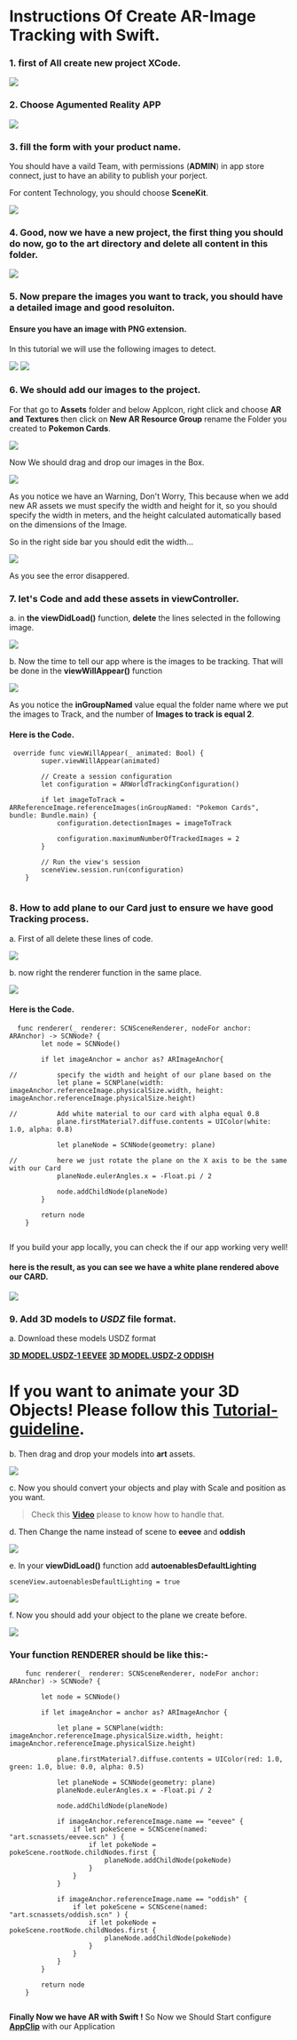 # Instructions Of Create AR-Image Tracking with Swift.

### 1. first of All create new project XCode.

![](./sreenshots/1.png)

### 2. Choose Agumented Reality APP

![](./sreenshots/2.png)

### 3. fill the form with your product name.
You should have a vaild Team, with permissions (**ADMIN**) in app store connect, just to have an ability to publish your porject.

For content Technology, you should choose **SceneKit**.

![](./sreenshots/3.png)

### 4. Good, now we have a new project, the first thing you should do now, go to the **art** directory and delete all content in this folder.

![](./sreenshots/4.png)

### 5. Now prepare the images you want to track, you should have a detailed image and good resoluiton.
#### Ensure you have an image with **PNG** extension.
In this tutorial we will use the following images to detect.

![](./sreenshots/5.jpeg)
![](./sreenshots/6.jpeg)

### 6. We should add our images to the project. 
For that go to **Assets** folder and below AppIcon, right click and choose **AR and Textures** then click on **New AR Resource Group** rename the Folder you created to **Pokemon Cards**.

![](./sreenshots/7.png)

Now We should drag and drop our images in the Box. 

![](./sreenshots/8.png)

As you notice we have an Warning, Don't Worry, This because when we add new AR assets we must specify the width and height for it, so you should specify the width in meters, and the height calculated automatically based on the dimensions of the Image.

So in the right side bar you should edit the width... 

![](./sreenshots/9.png)

As you see the error disappered.

### 7. let's Code and add these assets in viewController.
a. in **the viewDidLoad()** function, **delete** the lines selected in the following image.

![](./sreenshots/10.png)

b. Now the time to tell our app where is the images to be tracking. That will be done in the **viewWillAppear()** function

![](./sreenshots/11.png)

As you notice the **inGroupNamed** value equal the folder name where we put the images to Track, and the number of **Images to track is equal 2**.


#### Here is the Code.
```
 override func viewWillAppear(_ animated: Bool) {
        super.viewWillAppear(animated)
        
        // Create a session configuration
        let configuration = ARWorldTrackingConfiguration()
        
        if let imageToTrack = ARReferenceImage.referenceImages(inGroupNamed: "Pokemon Cards", bundle: Bundle.main) {
            configuration.detectionImages = imageToTrack
            
            configuration.maximumNumberOfTrackedImages = 2
        }

        // Run the view's session
        sceneView.session.run(configuration)
    }
    
```

### 8. How to add plane to our Card just to ensure we have good Tracking process.
a. First of all delete these lines of code. 

![](./sreenshots/12.png)

b. now right the renderer function in the same place.

![](./sreenshots/13.png)

#### Here is the Code. 
```
  func renderer(_ renderer: SCNSceneRenderer, nodeFor anchor: ARAnchor) -> SCNNode? {
        let node = SCNNode()
        
        if let imageAnchor = anchor as? ARImageAnchor{
            
//          specify the width and height of our plane based on the
            let plane = SCNPlane(width: imageAnchor.referenceImage.physicalSize.width, height: imageAnchor.referenceImage.physicalSize.height)
            
//          Add white material to our card with alpha equal 0.8
            plane.firstMaterial?.diffuse.contents = UIColor(white: 1.0, alpha: 0.8)
            
            let planeNode = SCNNode(geometry: plane)
            
//          here we just rotate the plane on the X axis to be the same with our Card
            planeNode.eulerAngles.x = -Float.pi / 2
            
            node.addChildNode(planeNode)
        }
        
        return node
    }
    
```

If you build your app locally, you can check the if our app working very well!
#### here is the result, as you can see we have a white plane rendered above our CARD.

![](/sreenshots/14.jpeg)

### 9. Add 3D models to *USDZ* file format.

a. Download these models USDZ format 

**[3D MODEL.USDZ-1 EEVEE](https://sketchfab.com/3d-models/eevee-pokemon-be609d949bc94e12a0add74c35ffa1b9#download)**
**[3D MODEL.USDZ-2 ODDISH](https://sketchfab.com/3d-models/oddish-in-a-flowerpot-pokemon-868cf7face2e49c3954ede36d0f40b34#download)**

# If you want to animate your 3D Objects! Please follow this **[Tutorial-guideline](https://www.youtube.com/watch?v=F1FyO0L6Q2Y)**.

b. Then drag and drop your models into **art** assets.

![](/sreenshots/15.jpeg)

c. Now you should convert your objects and play with Scale and position as you want. 
> Check this **[Video](https://www.youtube.com/watch?v=if2jW_wO7K0)** please to know how to handle that.

d. Then Change the name instead of scene to **eevee** and **oddish**

![](/sreenshots/16.jpeg)

e. In your **viewDidLoad()** function add **autoenablesDefaultLighting**

    sceneView.autoenablesDefaultLighting = true

![](/sreenshots/17.png)

f. Now you should add your object to the plane we create before.

![](/sreenshots/18.png)


### Your function RENDERER should be like this:-

```
    func renderer(_ renderer: SCNSceneRenderer, nodeFor anchor: ARAnchor) -> SCNNode? {
        
        let node = SCNNode()
        
        if let imageAnchor = anchor as? ARImageAnchor {
            
            let plane = SCNPlane(width: imageAnchor.referenceImage.physicalSize.width, height: imageAnchor.referenceImage.physicalSize.height)
            
            plane.firstMaterial?.diffuse.contents = UIColor(red: 1.0, green: 1.0, blue: 0.0, alpha: 0.5)
            
            let planeNode = SCNNode(geometry: plane)
            planeNode.eulerAngles.x = -Float.pi / 2
            
            node.addChildNode(planeNode)
            
            if imageAnchor.referenceImage.name == "eevee" {
                if let pokeScene = SCNScene(named: "art.scnassets/eevee.scn" ) {
                    if let pokeNode = pokeScene.rootNode.childNodes.first {
                        planeNode.addChildNode(pokeNode)
                    }
                }
            }
            
            if imageAnchor.referenceImage.name == "oddish" {
                if let pokeScene = SCNScene(named: "art.scnassets/oddish.scn" ) {
                    if let pokeNode = pokeScene.rootNode.childNodes.first {
                        planeNode.addChildNode(pokeNode)
                    }
                }
            }
        }
        
        return node
    }
    

```

**Finally Now we have AR with Swift !**
So Now we Should Start configure **[AppClip](https://github.com/Nizar7zak/Agumented-Reality-Swift-AppClip/blob/main/AppClip.md)** with our Application

